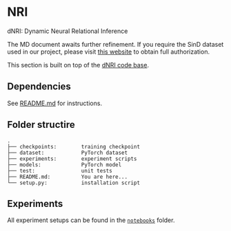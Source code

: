 # NRI

dNRI: Dynamic Neural Relational Inference

The MD document awaits further refinement. If you require the SinD dataset used in our project, please visit [this website](https://github.com/SOTIF-AVLab/SinD) to obtain full authorization.

This section is built on top of the [dNRI code base](https://github.com/cgraber/cvpr_dNRI).

## Dependencies

See [README.md](../README.md) for instructions.

## Folder structire
```
.
├── checkpoints:        training checkpoint
├── dataset:            PyTorch dataset
├── experiments:        experiment scripts
├── models:             PyTorch model
├── test:               unit tests
├── README.md:          You are here...
└── setup.py:           installation script
```

## Experiments

All experiment setups can be found in the [`notebooks`](notebooks) folder.